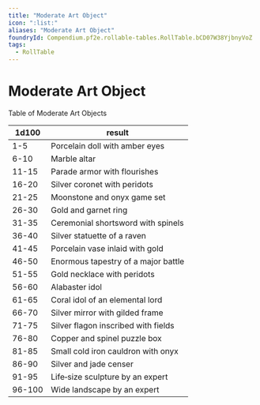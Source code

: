 ```yaml
---
title: "Moderate Art Object"
icon: ":list:"
aliases: "Moderate Art Object"
foundryId: Compendium.pf2e.rollable-tables.RollTable.bCD07W38YjbnyVoZ
tags:
  - RollTable
---
```


# Moderate Art Object
Table of Moderate Art Objects

| 1d100 | result |
|------|--------|
| 1-5 | Porcelain doll with amber eyes |
| 6-10 | Marble altar |
| 11-15 | Parade armor with flourishes |
| 16-20 | Silver coronet with peridots |
| 21-25 | Moonstone and onyx game set |
| 26-30 | Gold and garnet ring |
| 31-35 | Ceremonial shortsword with spinels |
| 36-40 | Silver statuette of a raven |
| 41-45 | Porcelain vase inlaid with gold |
| 46-50 | Enormous tapestry of a major battle |
| 51-55 | Gold necklace with peridots |
| 56-60 | Alabaster idol |
| 61-65 | Coral idol of an elemental lord |
| 66-70 | Silver mirror with gilded frame |
| 71-75 | Silver flagon inscribed with fields |
| 76-80 | Copper and spinel puzzle box |
| 81-85 | Small cold iron cauldron with onyx |
| 86-90 | Silver and jade censer |
| 91-95 | Life‑size sculpture by an expert |
| 96-100 | Wide landscape by an expert |

